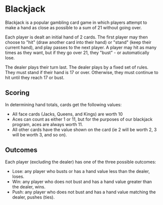 # Blackjack
Blackjack is a popular gambling card game in which players attempt to make a hand as close as possible to a sum of 21 without going over.

Each player is dealt an initial hand of 2 cards. The first player may then choose to "hit" (draw another card into their hand) or "stand" (keep their current hand), and play passes to the next player. A player may hit as many times as they want, but if they go over 21, they "bust" - or automatically lose.

The dealer plays their turn last. The dealer plays by a fixed set of rules. They must stand if their hand is 17 or over. Otherwise, they must continue to hit until they reach 17 or bust.

## Scoring
In determining hand totals, cards get the following values:

- All face cards (Jacks, Queens, and Kings) are worth 10
- Aces can count as either 1 or 11, but for the purposes of our blackjack program, aces are always worth 11.
- All other cards have the value shown on the card (ie 2 will be worth 2, 3 will be worth 3, and so on).

## Outcomes
Each player (excluding the dealer) has one of the three possible outcomes:

- Lose: any player who busts or has a hand value less than the dealer, loses.
- Win: any player who does not bust and has a hand value greater than the dealer, wins.
- Push: any player who does not bust and has a hand value matching the dealer, pushes (ties).
